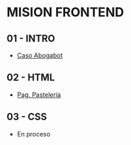 # MISION FRONTEND #

## 01 - INTRO
- [Caso Abogabot]()

## 02 - HTML
- [Pag. Pastelería](https://pasteleriadulce.netlify.app/)

## 03 - CSS
- En proceso
